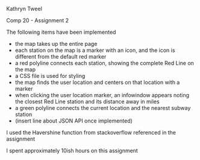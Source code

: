 Kathryn Tweel

Comp 20 - Assignment 2

The following items have been implemented
- the map takes up the entire page
- each station on the map is a marker with an icon, and the icon is
  different from the default red marker
- a red polyline connects each station, showing the complete Red Line
  on the map
- a CSS file is used for styling
- the map finds the user location and centers on that location with
  a marker
- when clicking the user location marker, an infowindow appears noting
  the closest Red Line station and its distance away in miles
- a green polyline connects the current location and the nearest subway
  station
- (insert line about JSON API once implemented)

I used the Havershine function from stackoverflow referenced in the assignment

I spent approximately 10ish hours on this assignment
